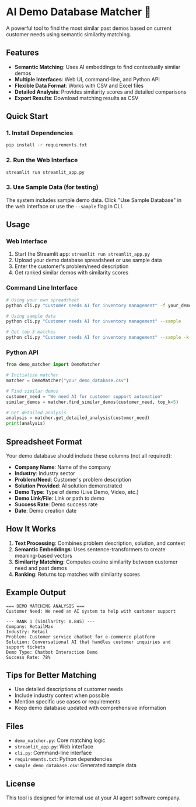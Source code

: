 # AI Demo Database Matcher 🎯

A powerful tool to find the most similar past demos based on current customer needs using semantic similarity matching.

## Features

- **Semantic Matching**: Uses AI embeddings to find contextually similar demos
- **Multiple Interfaces**: Web UI, command-line, and Python API
- **Flexible Data Format**: Works with CSV and Excel files
- **Detailed Analysis**: Provides similarity scores and detailed comparisons
- **Export Results**: Download matching results as CSV

## Quick Start

### 1. Install Dependencies

```bash
pip install -r requirements.txt
```

### 2. Run the Web Interface

```bash
streamlit run streamlit_app.py
```

### 3. Use Sample Data (for testing)

The system includes sample demo data. Click "Use Sample Database" in the web interface or use the `--sample` flag in CLI.

## Usage

### Web Interface

1. Start the Streamlit app: `streamlit run streamlit_app.py`
2. Upload your demo database spreadsheet or use sample data
3. Enter the customer's problem/need description
4. Get ranked similar demos with similarity scores

### Command Line Interface

```bash
# Using your own spreadsheet
python cli.py "Customer needs AI for inventory management" -f your_demo_database.csv

# Using sample data
python cli.py "Customer needs AI for inventory management" --sample

# Get top 3 matches
python cli.py "Customer needs AI for inventory management" --sample -k 3
```

### Python API

```python
from demo_matcher import DemoMatcher

# Initialize matcher
matcher = DemoMatcher("your_demo_database.csv")

# Find similar demos
customer_need = "We need AI for customer support automation"
similar_demos = matcher.find_similar_demos(customer_need, top_k=5)

# Get detailed analysis
analysis = matcher.get_detailed_analysis(customer_need)
print(analysis)
```

## Spreadsheet Format

Your demo database should include these columns (not all required):

- **Company Name**: Name of the company
- **Industry**: Industry sector
- **Problem/Need**: Customer's problem description
- **Solution Provided**: AI solution demonstrated
- **Demo Type**: Type of demo (Live Demo, Video, etc.)
- **Demo Link/File**: Link or path to demo
- **Success Rate**: Demo success rate
- **Date**: Demo creation date

## How It Works

1. **Text Processing**: Combines problem description, solution, and context
2. **Semantic Embeddings**: Uses sentence-transformers to create meaning-based vectors
3. **Similarity Matching**: Computes cosine similarity between customer need and past demos
4. **Ranking**: Returns top matches with similarity scores

## Example Output

```
=== DEMO MATCHING ANALYSIS ===
Customer Need: We need an AI system to help with customer support

--- RANK 1 (Similarity: 0.845) ---
Company: RetailMax
Industry: Retail
Problem: Customer service chatbot for e-commerce platform
Solution: Conversational AI that handles customer inquiries and support tickets
Demo Type: Chatbot Interaction Demo
Success Rate: 78%
```

## Tips for Better Matching

- Use detailed descriptions of customer needs
- Include industry context when possible
- Mention specific use cases or requirements
- Keep demo database updated with comprehensive information

## Files

- `demo_matcher.py`: Core matching logic
- `streamlit_app.py`: Web interface
- `cli.py`: Command-line interface
- `requirements.txt`: Python dependencies
- `sample_demo_database.csv`: Generated sample data

## License

This tool is designed for internal use at your AI agent software company.

